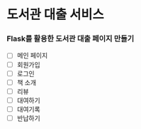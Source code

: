 # 도서관 대출 서비스

### Flask를 활용한 도서관 대출 페이지 만들기

- [ ] 메인 페이지
- [ ] 회원가입
- [ ] 로그인
- [ ] 책 소개
- [ ] 리뷰
- [ ] 대여하기
- [ ] 대여기록
- [ ] 반납하기
